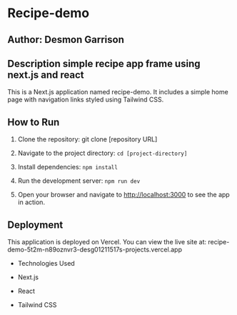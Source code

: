 # Recipe-demo



## Author: Desmon Garrison



## Description simple recipe app frame using next.js and react 

 

This is a Next.js application named recipe-demo. It includes a simple home page with navigation links styled using Tailwind CSS.



## How to Run



1. Clone the repository: git clone [repository URL]

2. Navigate to the project directory: `cd [project-directory]`

3. Install dependencies: `npm install`

4. Run the development server: `npm run dev`

5. Open your browser and navigate to [http://localhost:3000](http://localhost:3000) to see the app in action.



## Deployment



This application is deployed on Vercel. You can view the live site at: recipe-demo-5t2m-n89oznvr3-desg01211517s-projects.vercel.app



- Technologies Used

- Next.js

- React

- Tailwind CSS

